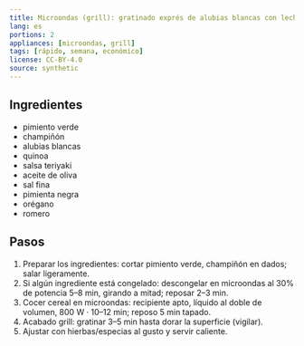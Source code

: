 ```yaml
---
title: Microondas (grill): gratinado exprés de alubias blancas con leche de coco
lang: es
portions: 2
appliances: [microondas, grill]
tags: [rápido, semana, económico]
license: CC-BY-4.0
source: synthetic
---
```

## Ingredientes
- pimiento verde
- champiñón
- alubias blancas
- quinoa
- salsa teriyaki
- aceite de oliva
- sal fina
- pimienta negra
- orégano
- romero

## Pasos
1. Preparar los ingredientes: cortar pimiento verde, champiñón en dados; salar ligeramente.
2. Si algún ingrediente está congelado: descongelar en microondas al 30% de potencia 5–8 min, girando a mitad; reposar 2–3 min.
3. Cocer cereal en microondas: recipiente apto, líquido al doble de volumen, 800 W · 10–12 min; reposo 5 min tapado.
4. Acabado grill: gratinar 3–5 min hasta dorar la superficie (vigilar).
5. Ajustar con hierbas/especias al gusto y servir caliente.
